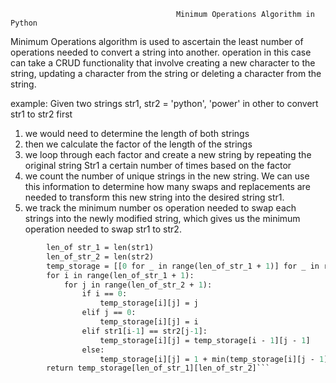                                          Minimum Operations Algorithm in Python

Minimum Operations algorithm is used to ascertain  the least number of operations needed to convert a string into another.
operation in this case can take a CRUD functionality that involve creating a new character to the string, updating a character
from the string or deleting a character from the string.

example:
Given two strings
str1, str2 = 'python', 'power'
in other to convert str1 to str2 first
1. we would need to determine the length of both strings
2. then we calculate the factor of the length of the strings
3. we loop through each factor and create a new string by repeating the original string Str1 a certain number of times based on the factor
4. we count the number of unique strings in the new string. We can use this information to determine how many swaps and replacements are
needed to transform this new string into the desired string str1.
5. we track the minimum number os operation needed to swap each strings into the newly modified string, which gives us the minimum operation needed
to swap str1 to str2.

```def minimum_opp(str1, str2):
        len_of str_1 = len(str1)
        len_of_str_2 = len(str2)
        temp_storage = [[0 for _ in range(len_of_str_1 + 1)] for _ in range(len_of_str_2 + 1)]
        for i in range(len_of_str_1 + 1):
            for j in range(len_of_str_2 + 1):
                if i == 0:
                    temp_storage[i][j] = j
                elif j == 0:
                    temp_storage[i][j] = i
                elif str1[i-1] == str2[j-1]:
                    temp_storage[i][j] = temp_storage[i - 1][j - 1]
                else:
                    temp_storage[i][j] = 1 + min(temp_storage[i][j - 1], temp_storage[i-1][j], temp_storage[i-1][j-1]
        return temp_storage[len_of_str_1][len_of_str_2]```
